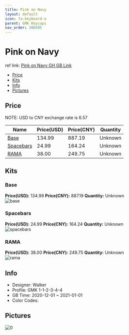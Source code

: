 ```yaml
---
title: Pink on Navy 
layout: default
icon: fa-keyboard-o
parent: GMK Keycaps
nav_order: 300505
---
```


# Pink on Navy 

ref link: [Pink on Navy GH GB Link]()

* [Price](#price)
* [Kits](#kits)
* [Info](#info)
* [Pictures](#pictures)

## Price

NOTE: USD to CNY exchange rate is 6.57

| Name          | Price(USD)   |  Price(CNY) | Quantity |
| ------------- | ------------ |  ---------- | -------- |
|[Base](#base)|134.99|887.19|Unknown|
|[Spacebars](#spacebars)|24.99|164.24|Unknown|
|[RAMA](#rama)|38.00|249.75|Unknown|


## Kits
### Base  
**Price(USD):** 134.99	**Price(CNY):** 887.19	**Quantity:** Unknown  
<img src="{{ 'assets/images/gmk-keycaps/Pink-on-Navy/kits_pics/base.png' | relative_url }}" alt="base" class="image featured">

### Spacebars  
**Price(USD):** 24.99	**Price(CNY):** 164.24	**Quantity:** Unknown  
<img src="{{ 'assets/images/gmk-keycaps/Pink-on-Navy/kits_pics/spacebars.png' | relative_url }}" alt="spacebars" class="image featured">

### RAMA  
**Price(USD):** 38.00	**Price(CNY):** 249.75	**Quantity:** Unknown  
<img src="{{ 'assets/images/gmk-keycaps/Pink-on-Navy/kits_pics/rama.png' | relative_url }}" alt="rama" class="image featured">

## Info
* Designer: Walker  
* Profile: GMK 1-1-2-3-4-4  
* GB Time: 2020-12-01 ~ 2021-01-01  
* Color Codes:  


## Pictures  
<img src="{{ 'assets/images/gmk-keycaps/Pink-on-Navy/rendering_pics/0.png' | relative_url }}" alt="0" class="image featured">
